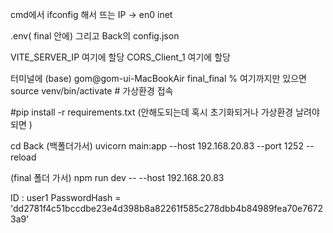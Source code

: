 cmd에서 ifconfig 해서 뜨는 IP -> en0 inet

.env( final 안에) 그리고 Back의 config.json

VITE_SERVER_IP 여기에 할당
CORS_Client_1 여기에 할당

터미널에 (base) gom@gom-ui-MacBookAir final_final % 여기까지만 있으면
source venv/bin/activate # 가상환경 접속

#pip install -r requirements.txt (안해도되는데 혹시 초기화되거나 가상환경 날려야되면 )

cd Back (백폴더가서)
uvicorn main:app --host 192.168.20.83 --port 1252 --reload

(final 폴더 가서)
npm run dev -- --host 192.168.20.83


ID : user1
PasswordHash = 'dd2781f4c51bccdbe23e4d398b8a82261f585c278dbb4b84989fea70e76723a9'